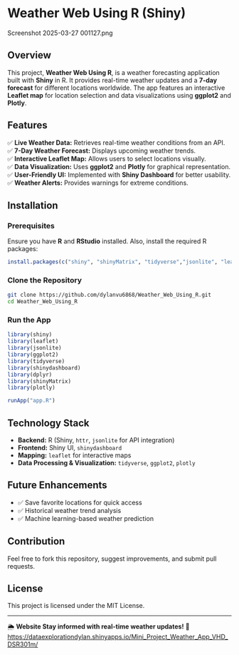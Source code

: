 # Weather Web Using R (Shiny)
Screenshot 2025-03-27 001127.png
## Overview
This project, **Weather Web Using R**, is a weather forecasting application built with **Shiny** in R. It provides real-time weather updates and a **7-day forecast** for different locations worldwide. The app features an interactive **Leaflet map** for location selection and data visualizations using **ggplot2** and **Plotly**.

## Features
✅ **Live Weather Data:** Retrieves real-time weather conditions from an API.  
✅ **7-Day Weather Forecast:** Displays upcoming weather trends.  
✅ **Interactive Leaflet Map:** Allows users to select locations visually.  
✅ **Data Visualization:** Uses **ggplot2** and **Plotly** for graphical representation.  
✅ **User-Friendly UI:** Implemented with **Shiny Dashboard** for better usability.  
✅ **Weather Alerts:** Provides warnings for extreme conditions.  

## Installation
### **Prerequisites**
Ensure you have **R** and **RStudio** installed. Also, install the required R packages:
```r
install.packages(c("shiny", "shinyMatrix", "tidyverse","jsonlite", "leaflet", "ggplot2", "plotly", "dplyr", "shinydashboard"))
```

### **Clone the Repository**
```sh
git clone https://github.com/dylanvu6868/Weather_Web_Using_R.git
cd Weather_Web_Using_R
```

### **Run the App**
```r
library(shiny)
library(leaflet)
library(jsonlite)
library(ggplot2)
library(tidyverse)
library(shinydashboard)
library(dplyr)
library(shinyMatrix)
library(plotly)

runApp("app.R")
```

## Technology Stack
- **Backend:** R (Shiny, `httr`, `jsonlite` for API integration)
- **Frontend:** Shiny UI, `shinydashboard`
- **Mapping:** `leaflet` for interactive maps
- **Data Processing & Visualization:** `tidyverse`, `ggplot2`, `plotly`

## Future Enhancements
- ✅ Save favorite locations for quick access
- ✅ Historical weather trend analysis
- ✅ Machine learning-based weather prediction

## Contribution
Feel free to fork this repository, suggest improvements, and submit pull requests.

## License
This project is licensed under the MIT License.

---
🌦️ **Website Stay informed with real-time weather updates!** 🚀
https://dataexplorationdylan.shinyapps.io/Mini_Project_Weather_App_VHD_DSR301m/

